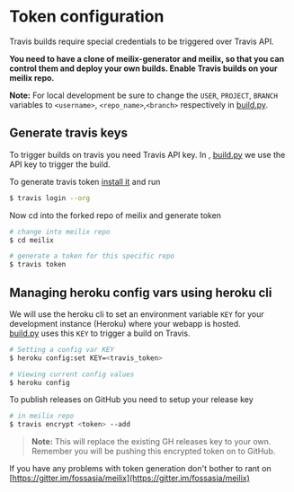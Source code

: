 # Token configuration

Travis builds require special credentials to be triggered over Travis API.

**You need to have a clone of meilix-generator and meilix, so that you can control them and deploy your own builds. Enable Travis builds on your meilix repo.**

**Note:** For local development be sure to change the `USER`, `PROJECT`, `BRANCH` variables to `<username>`, `<repo_name>`,`<branch>` respectively in [build.py](../../build.py).

## Generate travis keys

To trigger builds on travis you need Travis API key. In , [build.py](../../build.py) we use the API key to trigger the build.

To generate travis token [install it](https://github.com/travis-ci/travis.rb#installation) and run

``` bash
$ travis login --org
```

Now cd into the forked repo of meilix and generate token

``` bash
# change into meilix repo
$ cd meilix

# generate a token for this specific repo
$ travis token
```

## Managing heroku config vars using heroku cli

We will use the heroku cli to set an environment variable `KEY` for your development instance (Heroku) where your webapp is hosted.  
[build.py](../../build.py) uses this `KEY` to trigger a build on Travis.

``` bash
# Setting a config var KEY
$ heroku config:set KEY=<travis_token>

# Viewing current config values
$ heroku config
```

To publish releases on GitHub you need to setup your release key

``` bash
# in meilix repo
$ travis encrypt <token> --add
```

> **Note:** This will replace the existing GH releases key to your own. Remember you will be pushing this encrypted token on to GitHub.

If you have any problems with token generation don't bother to rant on [https://gitter.im/fossasia/meilix](https://gitter.im/fossasia/meilix)


